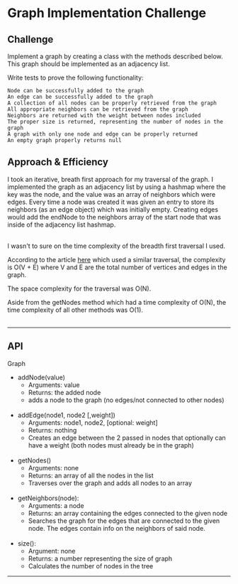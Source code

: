 # Graph Implementation Challenge

## Challenge

Implement a graph by creating a class with the methods described below. This graph should be implemented as an adjacency list.

Write tests to prove the following functionality:

    Node can be successfully added to the graph
    An edge can be successfully added to the graph
    A collection of all nodes can be properly retrieved from the graph
    All appropriate neighbors can be retrieved from the graph
    Neighbors are returned with the weight between nodes included
    The proper size is returned, representing the number of nodes in the graph
    A graph with only one node and edge can be properly returned
    An empty graph properly returns null

## Approach & Efficiency
<!-- What approach did you take? Why? What is the Big O space/time for this approach? -->
I took an iterative, breath first approach for my traversal of the graph.
I implemented the graph as an adjacency list by using a hashmap where the key was the node, and the value was an array of neighbors which were edges.
Every time a node was created it was given an entry to store its neighbors (as an edge object) which was initially empty.
Creating edges would add the endNode to the neighbors array of the start node that was inside of the adjacency list hashmap.

<br>
I wasn't to sure on the time complexity of the breadth first traversal I used.

According to the article [here](https://www.techiedelight.com/breadth-first-search/) which used a similar traversal, the complexity is O(V + E) where V and E are the total number of vertices and edges in the graph.

The space complexity for the traversal was O(N).

Aside from the getNodes method which had a time complexity of O(N), the time complexity of all other methods was O(1).
<br><br>

-----

## API
<!-- Description of each method publicly available to your Linked List -->

Graph

* addNode(value)
  * Arguments: value
  * Returns: the added node
  * adds a node to the graph (no edges/not connected to other nodes)
<br><br>
* addEdge(node1, node2 [,weight])
  * Arguments: node1, node2, [optional: weight]
  * Returns: nothing
  * Creates an edge between the 2 passed in nodes that optionally can have a weight
  (both nodes must already be in the graph)
<br><br>
* getNodes()
  * Arguments: none
  * Returns: an array of all the nodes in the list
  * Traverses over the graph and adds all nodes to an array
<br><br>
* getNeighbors(node):
  * Arguments: a node
  * Returns: an array containing the edges connected to the given node
  * Searches the graph for the edges that are connected to the given node. The edges contain info on the neighbors of said node.
<br><br>
* size():
  * Argument: none
  * Returns: a number representing the size of graph
  * Calculates the number of nodes in the tree

-----
